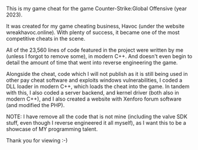 This is my game cheat for the game Counter-Strike:Global Offensive (year 2023).

It was created for my game cheating business, Havoc (under the website wreakhavoc.online). With plenty of success, it became one of the most competitive cheats in the scene. 

All of the 23,560 lines of code featured in the project were written by me (unless I forgot to remove some), in modern C++.
And doesn't even begin to detail the amount of time that went into reverse engineering the game.

Alongside the cheat, code which I will not publish as it is still being used in other pay cheat software and exploits windows vulnerabilities, I coded a DLL loader in modern C++, which loads the cheat into the game. 
In tandem with this, I also coded a server backend, and kernel driver (both also in modern C++), and I also created a website with Xenforo forum software (and modified the PHP).

NOTE: I have remove all the code that is not mine (including the valve SDK stuff, even though I reverse engineered it all myself), as I want this to be a showcase of MY programming talent.

Thank you for viewing :-)
